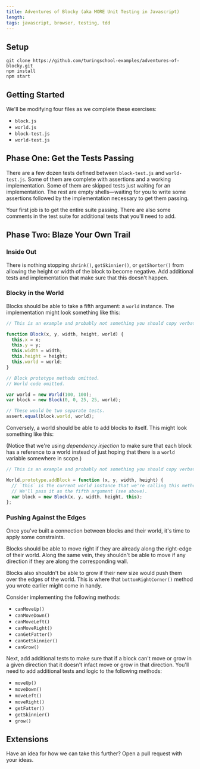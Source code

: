 ```yaml
---
title: Adventures of Blocky (aka MORE Unit Testing in Javascript)
length:
tags: javascript, browser, testing, tdd
---
```


## Setup

```
git clone https://github.com/turingschool-examples/adventures-of-blocky.git
npm install
npm start
```

## Getting Started

We'll be modifying four files as we complete these exercises:

- `block.js`
- `world.js`
- `block-test.js`
- `world-test.js`

## Phase One: Get the Tests Passing

There are a few dozen tests defined between `block-test.js` and `world-test.js`. Some of them are complete with assertions and a working implementation. Some of them are skipped tests just waiting for an implementation. The rest are empty shells—waiting for you to write some assertions followed by the implementation necessary to get them passing.

Your first job is to get the entire suite passing. There are also some comments in the test suite for additional tests that you'll need to add.

## Phase Two: Blaze Your Own Trail

### Inside Out

There is nothing stopping `shrink()`, `getSkinnier()`, or `getShorter()` from allowing the height or width of the block to become negative. Add additional tests and implementation that make sure that this doesn't happen.

### Blocky in the World

Blocks should be able to take a fifth argument: a `world` instance. The implementation might look something like this:

```js
// This is an example and probably not something you should copy verbatim.

function Block(x, y, width, height, world) {
  this.x = x;
  this.y = y;
  this.width = width;
  this.height = height;
  this.world = world;
}

// Block prototype methods omitted.
// World code omitted.

var world = new World(100, 100);
var block = new Block(0, 0, 25, 25, world);

// These would be two separate tests.
assert.equal(block.world, world);
```

Conversely, a world should be able to add blocks to itself. This might look something like this:

(Notice that we're using _dependency injection_ to make sure that each block has a reference to a world instead of just hoping that there is a `world` variable somewhere in scope.)

```js
// This is an example and probably not something you should copy verbatim.

World.prototype.addBlock = function (x, y, width, height) {
  // `this` is the current world instance that we're calling this method on.
  // We'll pass it as the fifth argument (see above).
  var block = new Block(x, y, width, height, this);
};
```

### Pushing Against the Edges

Once you've built a connection between blocks and their world, it's time to apply some constraints.

Blocks should be able to move right if they are already along the right-edge of their world. Along the same vein, they shouldn't be able to move if any direction if they are along the corresponding wall.

Blocks also shouldn't be able to grow if their new size would push them over the edges of the world. This is where that `bottomRightCorner()` method you wrote earlier might come in handy.

Consider implementing the following methods:

- `canMoveUp()`
- `canMoveDown()`
- `canMoveLeft()`
- `canMoveRight()`
- `canGetFatter()`
- `canGetSkinnier()`
- `canGrow()`

Next, add additional tests to make sure that if a block can't move or grow in a given direction that it doesn't infact move or grow in that direction. You'll need to add additional tests and logic to the following methods:

- `moveUp()`
- `moveDown()`
- `moveLeft()`
- `moveRight()`
- `getFatter()`
- `getSkinnier()`
- `grow()`

## Extensions

Have an idea for how we can take this further? Open a pull request with your ideas.
